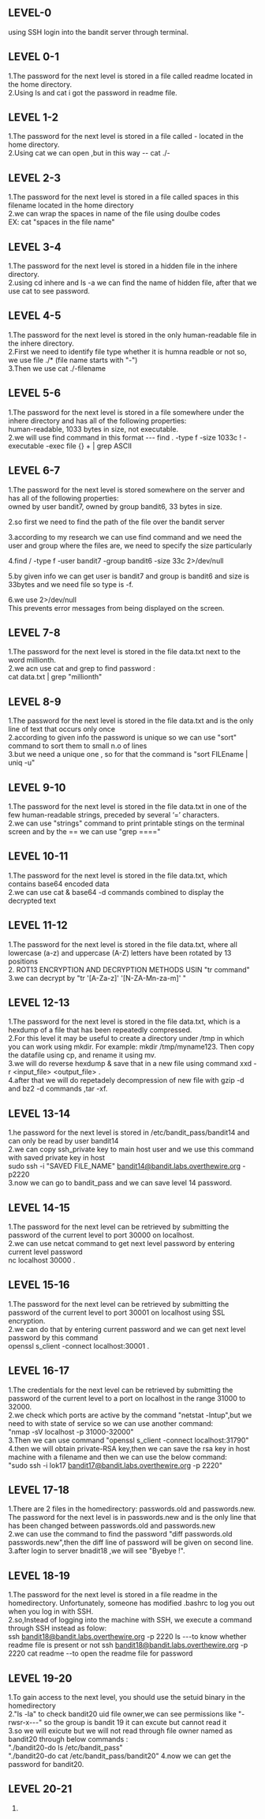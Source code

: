 ## LEVEL-0
using SSH login into the bandit server through terminal.<br>
## LEVEL 0-1
1.The password for the next level is stored in a file called readme located in the home directory.<br>
2.Using ls and cat i got the password in readme file.<br>
## LEVEL 1-2
1.The password for the next level is stored in a file called - located in the home directory.<br>
2.Using cat we can open ,but in this way -- cat ./-<br>
## LEVEL 2-3
1.The password for the next level is stored in a file called spaces in this filename located in the home directory<br>
2.we can wrap the spaces in name of the file using doulbe codes<br>
EX: cat   "spaces in the file name"<br>
## LEVEL 3-4
1.The password for the next level is stored in a hidden file in the inhere directory.<br>
2.using cd inhere and ls -a we can find the name of hidden file, after that we use cat to see password.<br>
## LEVEL 4-5
1.The password for the next level is stored in the only human-readable file in the inhere directory. <br>
2.First we need to identify file type whether it is humna readble or not so, we use file  ./*   (file name starts with "-")<br>
3.Then we use cat  ./-filename <br>
## LEVEL 5-6
1.The password for the next level is stored in a file somewhere under the inhere directory and has all of the following properties:
<br>
human-readable, 
1033 bytes in size, 
not executable.
<br>
2.we will use find command in this format ---  find . -type f -size 1033c ! -executable -exec file {} + | grep ASCII <br>
## LEVEL 6-7
1.The password for the next level is stored somewhere on the server and has all of the following properties:
<br>
owned by user bandit7,
owned by group bandit6,
33 bytes in size.<br>

2.so first we need to find the path of the file over the bandit server<br>

3.according to my research we can use find command and we need the user and group where the files are, we need to specify the size particularly<br>

4.find / -type f -user bandit7 -group bandit6 -size 33c 2>/dev/null<br>

5.by given info we can get user is bandit7 and group is bandit6 and size is 33bytes and we need file so type is -f.<br>

6.we use 2>/dev/null <br>This prevents error messages from being displayed on the screen.<br>
## LEVEL 7-8
1.The password for the next level is stored in the file data.txt next to the word millionth.<br>
2.we acn use cat and grep to find password :<br>
cat data.txt  | grep "millionth"<br>
## LEVEL 8-9
1.The password for the next level is stored in the file data.txt and is the only line of text that occurs only once<br>
2.according to given info the password is unique so we can use "sort" command to sort them to small n.o of lines<br>
3.but we need a unique one , so for that the command is "sort FILEname | uniq -u"<br>
## LEVEL 9-10
1.The password for the next level is stored in the file data.txt in one of the few human-readable strings, preceded by several ‘=’ characters.<br>
2.we can use "strings" command to print printable stings on the terminal screen and by the == we can use "grep ===="<br>
## LEVEL 10-11
1.The password for the next level is stored in the file data.txt, which contains base64 encoded data<br>
2.we can use cat & base64 -d commands combined to display the decrypted text<br>
## LEVEL 11-12
1.The password for the next level is stored in the file data.txt, where all lowercase (a-z) and uppercase (A-Z) letters have been rotated by 13 positions<br>
2. ROT13 ENCRYPTION AND DECRYPTION METHODS USIN "tr command"<br>
3.we can decrypt by "tr '[A-Za-z]' '[N-ZA-Mn-za-m]' " <br>
## LEVEL 12-13
1.The password for the next level is stored in the file data.txt, which is a hexdump of a file that has been repeatedly compressed.<br>
2.For this level it may be useful to create a directory under /tmp in which you can work using mkdir. For example: mkdir /tmp/myname123. Then copy the datafile using cp, and rename it using mv.<br>
3.we will do reverse hexdump & save that in a new file using command  xxd -r  <input_file> <output_file> .<br>
4.after that we will do repetadely decompression of new file with gzip -d and bz2 -d commands ,tar -xf.<br>
## LEVEL 13-14
1.he password for the next level is stored in /etc/bandit_pass/bandit14 and can only be read by user bandit14<BR>
2.we can copy ssh_private key to main host user and we use this command with saved private key in host<br>
sudo ssh -i "SAVED FILE_NAME" bandit14@bandit.labs.overthewire.org -p2220  <br>
3.now we can go to bandit_pass and we can save level 14 password.<br>
## LEVEL 14-15
1.The password for the next level can be retrieved by submitting the password of the current level to port 30000 on localhost.<br>
2.we can use netcat command to get next level password by entering current level password<br>
nc localhost  30000 .<br>
## LEVEL 15-16
1.The password for the next level can be retrieved by submitting the password of the current level to port 30001 on localhost using SSL encryption.<br>
2.we can do that by entering current password and we can get next level password by this command<br>
openssl s_client -connect localhost:30001   .<br>
## LEVEL 16-17
1.The credentials for the next level can be retrieved by submitting the password of the current level to a port on localhost in the range 31000 to 32000.<br>
2.we check which ports are active by the command "netstat -lntup",but we need to with state of service so we can use another command: <br>
"nmap -sV localhost -p 31000-32000"<br>
3.Then we can use command "openssl s_client -connect localhost:31790"
4.then we will obtain private-RSA key,then we can save the rsa key in host machine with a filename and then we can use the below command:<br>
"sudo ssh -i lok17 bandit17@bandit.labs.overthewire.org -p 2220"<br>
## LEVEL 17-18
1.There are 2 files in the homedirectory: passwords.old and passwords.new. The password for the next level is in passwords.new and is the only line that has been changed between passwords.old and passwords.new<br>
2.we can use the command to find the password "diff passwords.old passwords.new",then the diff line of password will be given on second line.<br>
3.after login to server bnadit18 ,we will see "Byebye !".<br>
## LEVEL 18-19
1.The password for the next level is stored in a file readme in the homedirectory. Unfortunately, someone has modified .bashrc to log you out when you log in with SSH.<br>
2.so,Instead of logging into the machine with SSH, we execute a command through SSH instead as folow:<br>
ssh bandit18@bandit.labs.overthewire.org -p 2220 ls ---to know whether readme file is present or not
ssh bandit18@bandit.labs.overthewire.org -p 2220 cat readme --to open the readme file for password
## LEVEL 19-20
1.To gain access to the next level, you should use the setuid binary in the homedirectory<br>
2."ls -la" to check bandit20 uid file owner,we can see permissions like "-rwsr-x---" so the group is bandit 19 it can excute but cannot read it<br>
3.so we will exicute but we will not read through file owner named as bandit20 through below commands : <br>
"./bandit20-do ls /etc/bandit_pass"<br>
"./bandit20-do cat /etc/bandit_pass/bandit20"
4.now we can get the password for bandit20.<br>
## LEVEL 20-21
1.
